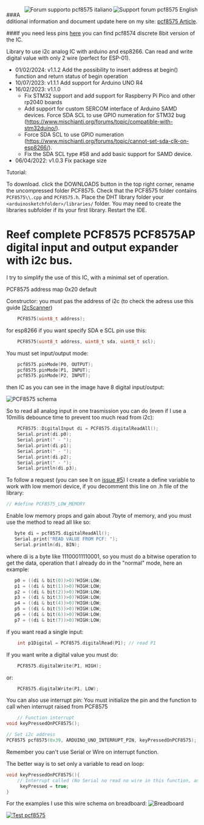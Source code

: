 <div>
<a href="https://www.mischianti.org/forums/forum/mischiantis-libraries/pcf8575-16bits-i2c-digital-i-o-expander/"><img
  src="https://github.com/xreef/LoRa_E32_Series_Library/raw/master/resources/buttonSupportForumEnglish.png" alt="Support forum pcf8575 English"
   align="right"></a>
</div>
<div>
<a href="https://www.mischianti.org/it/forums/forum/le-librerie-di-mischianti/pcf8575-expander-digitale-i-o-i2c-a-16bits/"><img
  src="https://github.com/xreef/LoRa_E32_Series_Library/raw/master/resources/buttonSupportForumItaliano.png" alt="Forum supporto pcf8575 italiano"
  align="right"></a>
</div>

###Additional information and document update here on my site: [pcf8575 Article](https://www.mischianti.org/2019/07/22/pcf8575-i2c-16-bit-digital-i-o-expander/).

###If you need less pins [here](https://www.mischianti.org/2019/01/02/pcf8574-i2c-digital-i-o-expander-fast-easy-usage/) you can find pcf8574 discrete 8bit version of the IC.

Library to use i2c analog IC with arduino and esp8266. Can read and write digital value with only 2 wire (perfect for ESP-01).

 - 01/02/2024: v1.1.2 Add the possibility to insert address at begin() function and return status of begin operation
 - 10/07/2023: v1.1.1 Add support for Arduino UNO R4
 - 16/02/2023: v1.1.0 
    - Fix STM32 support and add support for Raspberry Pi Pico and other rp2040 boards
    - Add support for custom SERCOM interface of Arduino SAMD devices. Force SDA SCL to use GPIO numeration for STM32 bug (https://www.mischianti.org/forums/topic/compatible-with-stm32duino/). 
    - Force SDA SCL to use GPIO numeration (https://www.mischianti.org/forums/topic/cannot-set-sda-clk-on-esp8266/).
    - Fix the SDA SCL type #58 and add basic support for SAMD device.
 - 06/04/2022: v1.0.3 Fix package size

Tutorial: 

To download. click the DOWNLOADS button in the top right corner, rename the uncompressed folder PCF8575. Check that the PCF8575 folder contains `PCF8575\\.cpp` and `PCF8575.h`. Place the DHT library folder your `<arduinosketchfolder>/libraries/` folder. You may need to create the libraries subfolder if its your first library. Restart the IDE.

# Reef complete PCF8575 PCF8575AP digital input and output expander with i2c bus.
I try to simplify the use of this IC, with a minimal set of operation.

PCF8575 address map 0x20 default

Constructor:
you must pas the address of i2c (to check the adress use this guide [I2cScanner](https://playground.arduino.cc/Main/I2cScanner)) 
```cpp
	PCF8575(uint8_t address);
```
for esp8266 if you want specify SDA e SCL pin use this:

```cpp
	PCF8575(uint8_t address, uint8_t sda, uint8_t scl);
```
You must set input/output mode:
```cpp
	pcf8575.pinMode(P0, OUTPUT);
	pcf8575.pinMode(P1, INPUT);
	pcf8575.pinMode(P2, INPUT);
```

then IC as you can see in the image have 8 digital input/output:

![PCF8575 schema](https://github.com/xreef/PCF8575_library/blob/master/resources/PCF8575-pins.gif)

So to read all analog input in one trasmission you can do (even if I use  a 10millis debounce time to prevent too much read from i2c):
```cpp
	PCF8575::DigitalInput di = PCF8575.digitalReadAll();
	Serial.print(di.p0);
	Serial.print(" - ");
	Serial.print(di.p1);
	Serial.print(" - ");
	Serial.print(di.p2);
	Serial.print(" - ");
	Serial.println(di.p3);
```

To follow a request (you can see It on [issue #5](https://github.com/xreef/PCF8575_library/issues/5)) I create a define variable to work with low memori device, if you decomment this line on .h file of the library:

```cpp
// #define PCF8575_LOW_MEMORY
```

Enable low memory props and gain about 7byte of memory, and you must use the method to read all like so:

 ```cpp
	byte di = pcf8575.digitalReadAll();
	Serial.print("READ VALUE FROM PCF: ");
	Serial.println(di, BIN);
```

where di is a byte like 11100011110001, so you must do a bitwise operation to get the data, operation that I already do in the "normal" mode, here an example:

 ```cpp
	p0 = ((di & bit(0))>0)?HIGH:LOW;
	p1 = ((di & bit(1))>0)?HIGH:LOW;
	p2 = ((di & bit(2))>0)?HIGH:LOW;
	p3 = ((di & bit(3))>0)?HIGH:LOW;
	p4 = ((di & bit(4))>0)?HIGH:LOW;
	p5 = ((di & bit(5))>0)?HIGH:LOW;
	p6 = ((di & bit(6))>0)?HIGH:LOW;
	p7 = ((di & bit(7))>0)?HIGH:LOW;
 ```
 

if you want read a single input:

```cpp
	int p1Digital = PCF8575.digitalRead(P1); // read P1
```

If you want write a digital value you must do:
```cpp
	PCF8575.digitalWrite(P1, HIGH);
```
or:
```cpp
	PCF8575.digitalWrite(P1, LOW);
```

You can also use interrupt pin:
You must initialize the pin and the function to call when interrupt raised from PCF8575
```cpp
	// Function interrupt
void keyPressedOnPCF8575();

// Set i2c address
PCF8575 pcf8575(0x39, ARDUINO_UNO_INTERRUPT_PIN, keyPressedOnPCF8575);
```
Remember you can't use Serial or Wire on interrupt function.

The better way is to set only a variable to read on loop:
```cpp
void keyPressedOnPCF8575(){
	// Interrupt called (No Serial no read no wire in this function, and DEBUG disabled on PCF library)
	 keyPressed = true;
}
```

For the examples I use this wire schema on breadboard:
![Breadboard](https://www.mischianti.org/wp-content/uploads/2019/07/Arduino-pcf8575-module-wiring-schema-button-led.jpg)

[![Test pcf8575](https://img.youtube.com/vi/jWeHzBLeN6s/0.jpg)](https://youtu.be/jWeHzBLeN6s "Test pcf8575")
